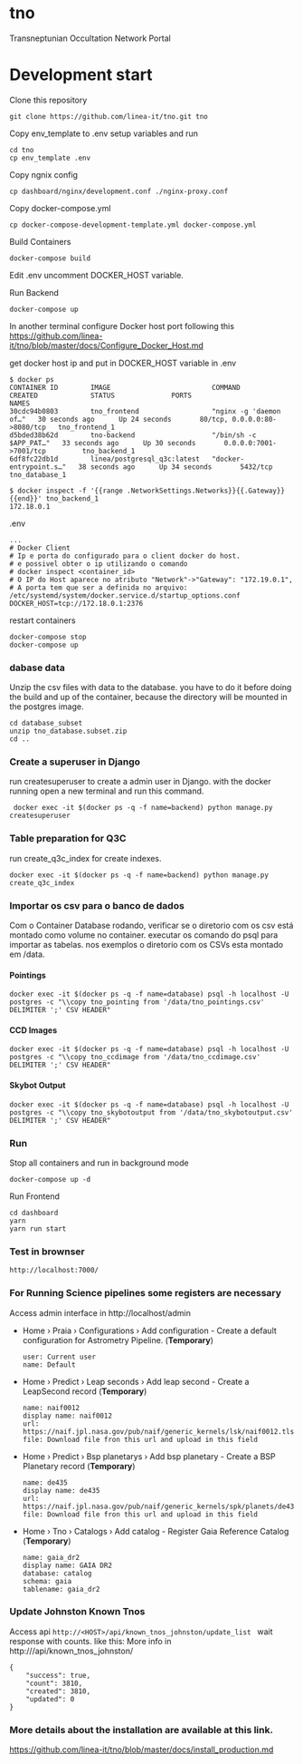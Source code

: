 # tno
Transneptunian Occultation Network Portal


# Development start
Clone this repository
```
git clone https://github.com/linea-it/tno.git tno
```

Copy env_template to .env setup variables and run
```
cd tno
cp env_template .env
```

Copy ngnix config
```
cp dashboard/nginx/development.conf ./nginx-proxy.conf
```

Copy docker-compose.yml
```
cp docker-compose-development-template.yml docker-compose.yml
```

Build Containers
```
docker-compose build
```

Edit .env uncomment DOCKER_HOST variable.

Run Backend
```
docker-compose up
```

In another terminal configure Docker host port following this https://github.com/linea-it/tno/blob/master/docs/Configure_Docker_Host.md

get docker host ip and put in DOCKER_HOST variable in .env

```
$ docker ps
CONTAINER ID        IMAGE                         COMMAND                  CREATED             STATUS              PORTS                          NAMES
30cdc94b0803        tno_frontend                  "nginx -g 'daemon of…"   30 seconds ago      Up 24 seconds       80/tcp, 0.0.0.0:80->8080/tcp   tno_frontend_1
d5bded38b62d        tno-backend                   "/bin/sh -c $APP_PAT…"   33 seconds ago      Up 30 seconds       0.0.0.0:7001->7001/tcp         tno_backend_1
6df8fc22db1d        linea/postgresql_q3c:latest   "docker-entrypoint.s…"   38 seconds ago      Up 34 seconds       5432/tcp                       tno_database_1

$ docker inspect -f '{{range .NetworkSettings.Networks}}{{.Gateway}}{{end}}' tno_backend_1
172.18.0.1

```

.env
```
...
# Docker Client
# Ip e porta do configurado para o client docker do host.
# e possivel obter o ip utilizando o comando
# docker inspect <container_id>
# O IP do Host aparece no atributo "Network"->"Gateway": "172.19.0.1",
# A porta tem que ser a definida no arquivo: /etc/systemd/system/docker.service.d/startup_options.conf
DOCKER_HOST=tcp://172.18.0.1:2376

```
restart containers
```
docker-compose stop
docker-compose up
```

### dabase data
Unzip the csv files with data to the database.
you have to do it before doing the build and up of the container, because the directory will be mounted in the postgres image.
```
cd database_subset
unzip tno_database.subset.zip
cd ..
```

### Create a superuser in Django
run createsuperuser to create a admin user in Django.
with the docker running open a new terminal and run this command.
```
 docker exec -it $(docker ps -q -f name=backend) python manage.py createsuperuser
```

### Table preparation for Q3C
run create_q3c_index for create indexes.
```
docker exec -it $(docker ps -q -f name=backend) python manage.py create_q3c_index
```

### Importar os csv para o banco de dados
Com o Container Database rodando, verificar se o diretorio com os csv está montado como volume no container.
executar os comando do psql para importar as tabelas. nos exemplos o diretorio com os CSVs esta montado em /data.

#### Pointings
```
docker exec -it $(docker ps -q -f name=database) psql -h localhost -U postgres -c "\\copy tno_pointing from '/data/tno_pointings.csv' DELIMITER ';' CSV HEADER"
```

#### CCD Images
```
docker exec -it $(docker ps -q -f name=database) psql -h localhost -U postgres -c "\\copy tno_ccdimage from '/data/tno_ccdimage.csv' DELIMITER ';' CSV HEADER"
```

#### Skybot Output
```
docker exec -it $(docker ps -q -f name=database) psql -h localhost -U postgres -c "\\copy tno_skybotoutput from '/data/tno_skybotoutput.csv' DELIMITER ';' CSV HEADER"
```

### Run
Stop all containers and run in background mode
```
docker-compose up -d
```

Run Frontend
```
cd dashboard
yarn
yarn run start
```

### Test in brownser
```
http://localhost:7000/
```

### For Running Science pipelines some registers are necessary
Access admin interface in http://localhost/admin


- Home › Praia › Configurations › Add configuration  - Create a default configuration for Astrometry Pipeline. (**Temporary**)
  ```
  user: Current user
  name: Default
  ```

- Home › Predict › Leap seconds › Add leap second - Create a LeapSecond record (**Temporary**)

    ```
    name: naif0012
    display name: naif0012
    url: https://naif.jpl.nasa.gov/pub/naif/generic_kernels/lsk/naif0012.tls
    file: Download file fron this url and upload in this field
    ```

- Home › Predict › Bsp planetarys › Add bsp planetary - Create a BSP Planetary record (**Temporary**)

  ```
  name: de435
  display name: de435
  url: https://naif.jpl.nasa.gov/pub/naif/generic_kernels/spk/planets/de435.bsp
  file: Download file fron this url and upload in this field
  ```

- Home › Tno › Catalogs › Add catalog - Register Gaia Reference Catalog (**Temporary**)
  ```
  name: gaia_dr2
  display name: GAIA DR2
  database: catalog
  schema: gaia
  tablename: gaia_dr2

  ```

### Update Johnston Known Tnos
Access api ```http://<HOST>/api/known_tnos_johnston/update_list ``` wait response with counts. like this:
More info in http://<HOST>/api/known_tnos_johnston/
```
{
    "success": true,
    "count": 3810,
    "created": 3810,
    "updated": 0
}
```



### More details about the installation are available at this link.

https://github.com/linea-it/tno/blob/master/docs/install_production.md

